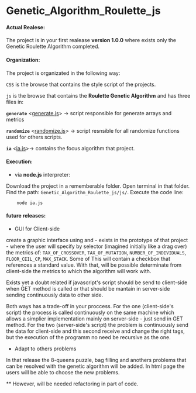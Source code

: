# Genetic_Algorithm_Roulette_js

#### Actual Realese: ####

The project is in your first realease **version 1.0.0** where exists only the Genetic Roulette Algorithm completed.

#### Organization: ####

The project is organizated in the following way:

`CSS` is the browse that contains the style script of the projects. 

`js` is the browse that contains the **Roulette Genetic Algorithm** and has three files in: 

**`generate`**  <[generate.js](https://github.com/Wesleycampagna/Genetic_Algorithm_Roulette_js/blob/master/js/generate.js)> &#8594; script responsible for generate arrays and metrics

**`randomize`** <[randomize.js](https://github.com/Wesleycampagna/Genetic_Algorithm_Roulette_js/blob/master/js/randomize.js)>  &#8594; script resnsible for all randomize functions used for others scripts.

**`ia`** <[ia.js](https://github.com/Wesleycampagna/Genetic_Algorithm_Roulette_js/blob/master/js/ia.js)>&#8594; contains the focus algorithm that project.

#### Execution: ####

- via **node.js** interpreter:

Download the project in a rememberable folder. Open terminal in that folder. Find the path: `Genetic_Algorithm_Roulette_js/js/`. 
Execute the code line:

```Terminal
    node ia.js
```


#### future releases: ####

- GUI for Client-side 

 create a graphic interface using <HTML> and <CSS> - exists in the prototype of that project - where the user will specify by selector (imagined initially like a drag over) the metrics of: `TAX_OF_CROSSOVER`, `TAX_OF_MUTATION`, `NUMBER_OF_INDIVIDUALS`, `FLOOR_CEIL_CP`, `MAX_STACK`. Some of This will contain a checkbox that references a standard value. With that, will be possible determinate from client-side the metrics to which the algorithm will work with. 

 Exists yet a doubt related if javascript's script should be send to client-side when GET method is called or that should be mantain in server-side sending continuously data to other side. 

 Both ways has a trade-off in your proccess. For the one (client-side's script) the process is called continuously on the same machine which allows a simplier implementation mainly on server-side - just send in GET method. For the two (server-side's script) the problem is continuously send the data for client-side and this second receive and change the right tags, but the execution of the programm no need be recursive as the one.

- Adapt to others problems 

 In that release the 8-queens puzzle, bag filling and anothers problems that can be resolved with the genetic algorithm will be added. In html page the users will be able to choose the new problems. 

 ** However, will be needed refactoring in part of code.